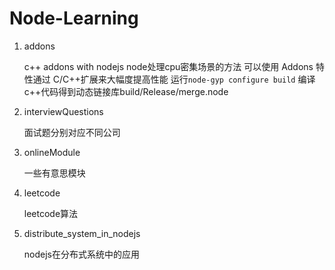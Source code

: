 # Node-Learning

1. addons

      c++ addons with nodejs
      node处理cpu密集场景的方法
      可以使用 Addons 特性通过 C/C++扩展来大幅度提高性能
      运行`node-gyp configure build` 编译c++代码得到动态链接库build/Release/merge.node
2. interviewQuestions

   面试题分别对应不同公司
3. onlineModule

   一些有意思模块
4. leetcode

   leetcode算法
5. distribute_system_in_nodejs

   nodejs在分布式系统中的应用
